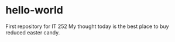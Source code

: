 # hello-world
First repository for IT 252
My thought today is the best place to buy reduced easter candy.
